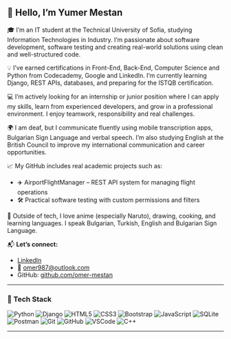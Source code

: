 ## 👋 Hello, I’m Yumer Mestan

🎓 I’m an IT student at the Technical University of Sofia, studying Information Technologies in Industry. I’m passionate about software development, software testing and creating real-world solutions using clean and well-structured code.

💡 I’ve earned certifications in Front-End, Back-End, Computer Science and Python from Codecademy, Google and LinkedIn. I’m currently learning Django, REST APIs, databases, and preparing for the ISTQB certification.

💻 I’m actively looking for an internship or junior position where I can apply my skills, learn from experienced developers, and grow in a professional environment. I enjoy teamwork, responsibility and real challenges.

🌍 I am deaf, but I communicate fluently using mobile transcription apps, Bulgarian Sign Language and verbal speech. I’m also studying English at the British Council to improve my international communication and career opportunities.

📈 My GitHub includes real academic projects such as:
- ✈️ AirportFlightManager – REST API system for managing flight operations
- 🛠️ Practical software testing with custom permissions and filters

🎨 Outside of tech, I love anime (especially Naruto), drawing, cooking, and learning languages. I speak Bulgarian, Turkish, English and Bulgarian Sign Language.

📬 **Let’s connect:**
- [LinkedIn](https://www.linkedin.com/in/yumer-mestan)
- 📧 omer987@outlook.com
- GitHub: [github.com/omer-mestan](https://github.com/omer-mestan)

---

### 🧰 Tech Stack

![Python](https://img.shields.io/badge/Python-3670A0?style=for-the-badge&logo=python&logoColor=white)
![Django](https://img.shields.io/badge/Django-092E20?style=for-the-badge&logo=django&logoColor=white)
![HTML5](https://img.shields.io/badge/HTML5-E34F26?style=for-the-badge&logo=html5&logoColor=white)
![CSS3](https://img.shields.io/badge/CSS3-1572B6?style=for-the-badge&logo=css3&logoColor=white)
![Bootstrap](https://img.shields.io/badge/Bootstrap-7952B3?style=for-the-badge&logo=bootstrap&logoColor=white)
![JavaScript](https://img.shields.io/badge/JavaScript-F7DF1E?style=for-the-badge&logo=javascript&logoColor=black)
![SQLite](https://img.shields.io/badge/SQLite-07405E?style=for-the-badge&logo=sqlite&logoColor=white)
![Postman](https://img.shields.io/badge/Postman-FF6C37?style=for-the-badge&logo=postman&logoColor=white)
![Git](https://img.shields.io/badge/Git-F05032?style=for-the-badge&logo=git&logoColor=white)
![GitHub](https://img.shields.io/badge/GitHub-181717?style=for-the-badge&logo=github&logoColor=white)
![VSCode](https://img.shields.io/badge/VS_Code-007ACC?style=for-the-badge&logo=visual%20studio%20code&logoColor=white)
![C++](https://img.shields.io/badge/C%2B%2B-%2300599C.svg?style=for-the-badge&logo=c%2B%2B&logoColor=white)

---




